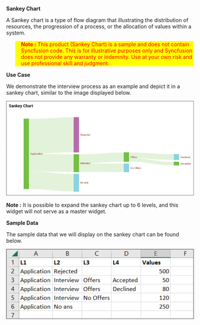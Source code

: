 **Sankey Chart**

A Sankey chart is a type of flow diagram that illustrating the distribution of resources, the progression of a process, or the allocation of values within a system.

<blockquote style="background: yellow;color: red;"><strong>Note :</strong> This product (Sankey Chart) is a sample and does not contain Syncfusion code. This is for illustrative purposes only and Syncfusion does not provide any warranty or indemnity. Use at your own risk and use professional skill and judgment.
</blockquote>
 
**Use Case**

We demonstrate the interview process as an example and depict it in a sankey chart, similar to the image displayed below.

![Sankey Chart](Images/SampleImage.png)

**Note :** It is possible to expand the sankey chart up to 6 levels, and this widget will not serve as a master widget. 

**Sample Data**

The sample data that we will display on the sankey chart can be found below.

![Sankey Chart](Images/SampleData.png)



